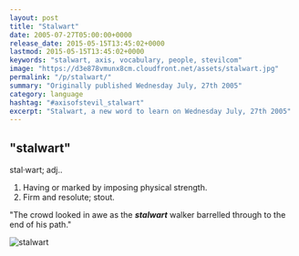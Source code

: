 ```yaml
---
layout: post
title: "Stalwart"
date: 2005-07-27T05:00:00+0000
release_date: 2015-05-15T13:45:02+0000
lastmod: 2015-05-15T13:45:02+0000
keywords: "stalwart, axis, vocabulary, people, stevilcom"
image: "https://d3e878vmunx8cm.cloudfront.net/assets/stalwart.jpg"
permalink: "/p/stalwart/"
summary: "Originally published Wednesday July, 27th 2005"
category: language
hashtag: "#axisofstevil_stalwart"
excerpt: "Stalwart, a new word to learn on Wednesday July, 27th 2005"
---
```


[id_1]: https://d3e878vmunx8cm.cloudfront.net/assets/stalwart.jpg "stalwart"

## "stalwart" ##

stal·wart; adj..

1. Having or marked by imposing physical strength.
2. Firm and resolute; stout.
 
"The crowd looked in awe as the ***stalwart*** walker barrelled through to the end of his path."

![stalwart][id_1]
